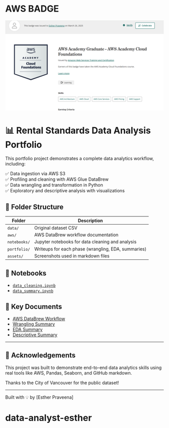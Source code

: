 
# AWS BADGE 
![AWS Badge](https://github.com/estherpraveena/data-analyst-esther/blob/main/assets/Screenshot%202025-03-26%20222407.png)

# 📊 Rental Standards Data Analysis Portfolio

This portfolio project demonstrates a complete data analytics workflow, including:

✅ Data ingestion via AWS S3  
✅ Profiling and cleaning with AWS Glue DataBrew  
✅ Data wrangling and transformation in Python  
✅ Exploratory and descriptive analysis with visualizations

## 🧱 Folder Structure

| Folder      | Description |
|-------------|-------------|
| `data/`     | Original dataset CSV |
| `aws/`      | AWS DataBrew workflow documentation |
| `notebooks/`| Jupyter notebooks for data cleaning and analysis |
| `portfolio/`| Writeups for each phase (wrangling, EDA, summaries) |
| `assets/`   | Screenshots used in markdown files |

## 🔗 Notebooks

- [`data_cleaning.ipynb`](notebooks/data_cleaning.ipynb)  
- [`data_summary.ipynb`](notebooks/data_summary.ipynb)

## 🔎 Key Documents

- [AWS DataBrew Workflow](aws/databrew_workflow.md)
- [Wrangling Summary](portfolio/data_wrangling.md)
- [EDA Summary](portfolio/exploratory_analysis.md)
- [Descriptive Summary](portfolio/descriptive_analysis.md)


---

## 🙌 Acknowledgements

This project was built to demonstrate end-to-end data analytics skills using real tools like AWS, Pandas, Seaborn, and GitHub markdown.

Thanks to the City of Vancouver for the public dataset!


---
Built with 💡 by [Esther Praveena]
# data-analyst-esther
